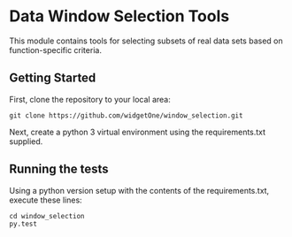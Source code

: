 # Data Window Selection Tools 

This module contains tools for selecting subsets of real data sets based on function-specific criteria. 

## Getting Started

First, clone the repository to your local area:

```git clone https://github.com/widgetOne/window_selection.git``` 

Next, create a python 3 virtual environment using the requirements.txt supplied. 

## Running the tests

Using a python version setup with the contents of the requirements.txt, execute these lines:

```
cd window_selection 
py.test
```

